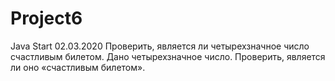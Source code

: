 # Project6

Java Start 02.03.2020
Проверить, является ли четырехзначное число счастливым билетом.
Дано четырехзначное число. Проверить, является ли оно «счастливым
билетом».
